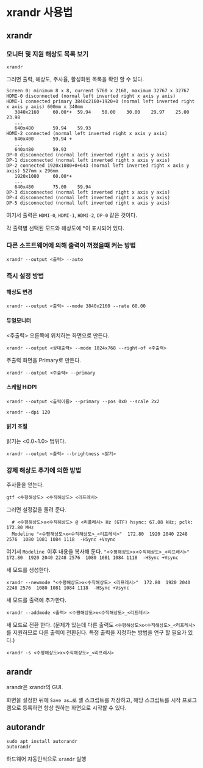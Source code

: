# xrandr 사용법

## xrandr

### 모니터 및 지원 해상도 목록 보기

```
xrandr
```

그러면 출력, 해상도, 주사율, 활성화된 목록을 확인 할 수 있다.

```
Screen 0: minimum 8 x 8, current 5760 x 2160, maximum 32767 x 32767
HDMI-0 disconnected (normal left inverted right x axis y axis)
HDMI-1 connected primary 3840x2160+1920+0 (normal left inverted right x axis y axis) 600mm x 340mm
   3840x2160     60.00*+  59.94    50.00    30.00    29.97    25.00    23.98
   ...
   640x480       59.94    59.93
HDMI-2 connected (normal left inverted right x axis y axis)
   640x400       59.94 +
   ...
   640x480       59.93  
DP-0 disconnected (normal left inverted right x axis y axis)
DP-1 disconnected (normal left inverted right x axis y axis)
DP-2 connected 1920x1080+0+643 (normal left inverted right x axis y axis) 527mm x 296mm
   1920x1080     60.00*+
   ...
   640x480       75.00    59.94  
DP-3 disconnected (normal left inverted right x axis y axis)
DP-4 disconnected (normal left inverted right x axis y axis)
DP-5 disconnected (normal left inverted right x axis y axis)
```

여기서 출력은 `HDMI-0`, `HDMI-1`, `HDMI-2`, `DP-0` 같은 것이다.

각 출력별 선택된 모드와 해상도에 *이 표시되어 있다.

### 다른 소프트웨어에 의해 출력이 꺼졌을때 켜는 방법

```
xrandr --output <출력> --auto
```

### 즉시 설정 방법

#### 해상도 변경

```
xrandr --output <출력> --mode 3840x2160 --rate 60.00
```

#### 듀얼모니터

 <주출력> 오른쪽에 위치하는 화면으로 만든다.

```
xrandr --output <상대출력> --mode 1024x768 --right-of <주출력>
```

주출력 화면을 Primary로 만든다.

```
xrandr --output <주출력> --primary
```

#### 스케일 HiDPI

```
xrandr --output <출력이름> --primary --pos 0x0 --scale 2x2
```

```
xrandr --dpi 120
```

#### 밝기 조절

밝기는 <0.0~1.0> 범위다.

```
xrandr --output <출력> --brightness <밝기>
```

### 강제 해상도 추가에 의한 방법

주사율을 얻는다.

```
gtf <수평해상도> <수직해상도> <리프레시>
```

그러면 설정값을 돌려 준다.

```
  # <수평해상도>x<수직해상도> @ <리플레시> Hz (GTF) hsync: 67.08 kHz; pclk: 172.80 MHz
  Modeline "<수평해상도>x<수직해상도>_<리프레시>"  172.80  1920 2040 2248 2576  1080 1081 1084 1118  -HSync +Vsync
```

여기서 `Modeline `이후 내용을 복사해 둔다. `"<수평해상도>x<수직해상도>_<리프레시>"  172.80  1920 2040 2248 2576  1080 1081 1084 1118  -HSync +Vsync`

새 모드를 생성한다.

```
xrandr --newmode "<수평해상도>x<수직해상도>_<리프레시>"  172.80  1920 2040 2248 2576  1080 1081 1084 1118  -HSync +Vsync
```

새 모드를 출력에 추가한다.

```
xrandr --addmode <출력> <수평해상도>x<수직해상도>_<리프레시>
```

새 모드로 전환 한다. (문제가 있는데 다른 출력도 `<수평해상도>x<수직해상도>_<리프레시>`를 지원하므로 다른 출력이 전환된다. 특정 출력을 지정하는 방법을 연구 할 필요가 있다.)

```
xrandr -s <수평해상도>x<수직해상도>_<리프레시>
```

## arandr

arandr은 xrandr의 GUI.

화면을 설정한 뒤에 `Save as…`로 셸 스크립트를 저장하고, 해당 스크립트를 시작 프로그램으로 등록하면 항상 원하는 화면으로 시작할 수 있다.

## autorandr

```
sudo apt install autorandr
autorandr
```

하드웨어 자동인식으로 `xrandr` 실행
